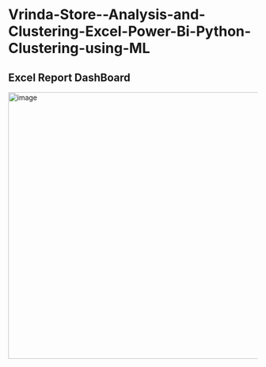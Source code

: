 # Vrinda-Store--Analysis-and-Clustering-Excel-Power-Bi-Python-Clustering-using-ML

## Excel Report DashBoard
<img width="538" alt="image" src="https://user-images.githubusercontent.com/113114746/228753586-89d1dbb4-e959-484e-ae9e-f8ed4febbf41.png">
